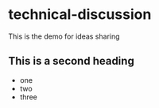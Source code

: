 # technical-discussion
This is the demo for ideas sharing

## This is a second heading

* one
* two
* three
